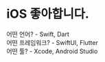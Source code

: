 <h1> iOS 좋아합니다. </h1>

<div> 어떤 언어? - Swift, Dart  </div>
<div> 어떤 프레임워크? - SwiftUI, Flutter </div>
<div> 어떤 툴? - Xcode, Android Studio </div>
